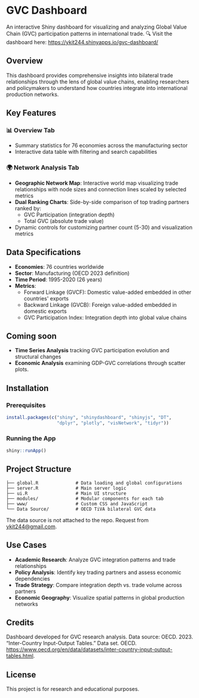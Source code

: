 
# GVC Dashboard

An interactive Shiny dashboard for visualizing and analyzing Global Value Chain (GVC) participation patterns in international trade.
🔍 Visit the dashboard here: https://ykit244.shinyapps.io/gvc-dashboard/

## Overview

This dashboard provides comprehensive insights into bilateral trade relationships through the lens of global value chains, enabling researchers and policymakers to understand how countries integrate into international production networks.

## Key Features

### 📊 Overview Tab
- Summary statistics for 76 economies across the manufacturing sector
- Interactive data table with filtering and search capabilities

### 🌍 Network Analysis Tab
- **Geographic Network Map**: Interactive world map visualizing trade relationships with node sizes and connection lines scaled by selected metrics
- **Dual Ranking Charts**: Side-by-side comparison of top trading partners ranked by:
  - GVC Participation (integration depth)
  - Total GVC (absolute trade value)
- Dynamic controls for customizing partner count (5-30) and visualization metrics

## Data Specifications

- **Economies**: 76 countries worldwide
- **Sector**: Manufacturing (OECD 2023 definition)
- **Time Period**: 1995-2020 (26 years)
- **Metrics**: 
  - Forward Linkage (GVCF): Domestic value-added embedded in other countries' exports
  - Backward Linkage (GVCB): Foreign value-added embedded in domestic exports
  - GVC Participation Index: Integration depth into global value chains

## Coming soon
- **Time Series Analysis** tracking GVC participation evolution and structural changes
- **Economic Analysis** examining GDP-GVC correlations through scatter plots. 

## Installation

### Prerequisites
```r
install.packages(c("shiny", "shinydashboard", "shinyjs", "DT", 
                   "dplyr", "plotly", "visNetwork", "tidyr"))
```

### Running the App
```r
shiny::runApp()
```

## Project Structure
```
├── global.R              # Data loading and global configurations
├── server.R              # Main server logic
├── ui.R                  # Main UI structure
├── modules/              # Modular components for each tab
├── www/                  # Custom CSS and JavaScript
└── Data Source/          # OECD TiVA bilateral GVC data
```
The data source is not attached to the repo. Request from ykit244@gmail.com.

## Use Cases

- **Academic Research**: Analyze GVC integration patterns and trade relationships
- **Policy Analysis**: Identify key trading partners and assess economic dependencies
- **Trade Strategy**: Compare integration depth vs. trade volume across partners
- **Economic Geography**: Visualize spatial patterns in global production networks

## Credits

Dashboard developed for GVC research analysis. Data source: OECD. 2023. “Inter-Country Input-Output Tables.” Data set. OECD. https://www.oecd.org/en/data/datasets/inter-country-input-output-tables.html. 
## License

This project is for research and educational purposes.

